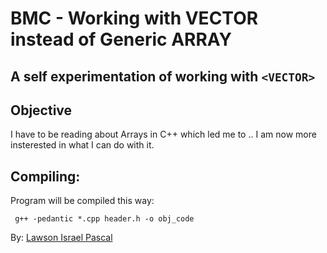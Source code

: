 # BMC - Working with VECTOR instead of Generic ARRAY

## A self experimentation of working with ``<VECTOR>``

## Objective
I have to be reading about Arrays in C++ which led me to <vector> .. I am now more insterested in what I can do with it.

## Compiling:
Program will be compiled this way:

```
 g++ -pedantic *.cpp header.h -o obj_code
```


By: [Lawson Israel Pascal](https://github.com/lawsonlawson)

